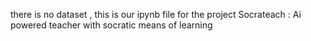 there is no dataset , this is our ipynb file for the project Socrateach : Ai powered teacher with socratic means of learning
